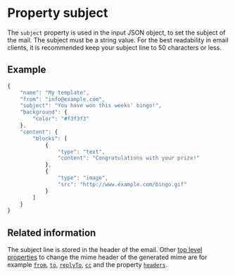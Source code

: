 # Property subject

The `subject` property is used in the input JSON object, to set the subject of 
the mail. The subject must be a string value. For the best readability in email 
clients, it is recommended keep your subject line to 50 characters or less.

## Example

```javascript
{
    "name": "My template",
    "from": "info@example.com",
    "subject": "You have won this weeks' bingo!",
    "background": {
        "color": "#f3f3f3"
    },
    "content": {
        "blocks": [
            {
                "type": "text",
                "content": "Congratulations with your prize!"
            }, 
            {
                "type": "image",
                "src": "http://www.example.com/bingo.gif"
            }
        ]
    }
}
```

## Related information

The subject line is stored in the header of the email. Other [top level properties](json/top-level-properties) 
to change the mime header of the generated mime are for example 
[`from`](json/property-from), 
[`to`](json/property-to), 
[`replyTo`](json/property-reply-to), 
[`cc`](json/property-cc) and the property 
[`headers`](json/property-headers).
